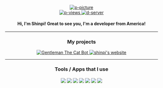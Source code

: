 <div align="center">
  <p>
    <a href="https://discord.com/users/893211748767768606">
      <img title="p-picture" src="https://shinpitekita.repl.co/api/circle?url=https://i.imgur.com/lGLKiVd.png">
    </a>
    <br>
    <a href="https://github.com/Shinpi-Tekita">
      <img title="p-views" src="https://komarev.com/ghpvc/?username=Shinpi&color=347deb&style=flat-square">
    </a>
    <a href="https://discord.gg/j3YamACwPu">
      <img title="d-server" src="https://img.shields.io/discord/760641617136320522?label=Discord+Community&logo=discord&logoColor=fafafa&color=347deb&style=flat-square">
    </a>
  </p>

  <h4>Hi, I'm Shinpi! Great to see you, I'm a developer from America!</h4>
  
  ----
  
  <h3>My projects</h4>
  <p>
    <a href="https://discord.com/oauth2/authorize?client_id=870413726711435297&permissions=1103203134710&scope=bot%20applications.commands">
      <img class="bot" title="Gentleman The Cat Bot" src="https://shinpitekita.repl.co/api/circle?url=https://cdn.discordapp.com/avatars/870413726711435297/9b87fb18882d84c79140be8bc15d3256.webp">
    </a>
    <a href="https://shinpitekita.repl.co/home">
      <img class="website" title="shinpi's website" src="https://shinpitekita.repl.co/api/circle?url=https://i.imgur.com/lGLKiVd.png">
    </a>
  </p>
  
  ----
  
  <h3>
    Tools / Apps that I use
    <br><br>
    <img src="https://img.shields.io/badge/node.js%20-%2343853D.svg?&style=for-the-badge&logo=node.js&logoColor=white">
    <img src="https://img.shields.io/badge/javascript%20-%23323330.svg?&style=for-the-badge&logo=javascript&logoColor=%23F7DF1E">
    <img src="https://img.shields.io/badge/Express.js-000000?style=for-the-badge&logo=express&logoColor=white">
    <img src="https://img.shields.io/badge/html5%20-%23E34F26.svg?&style=for-the-badge&logo=html5&logoColor=white">
    <img src="https://img.shields.io/badge/css3%20-%231572B6.svg?&style=for-the-badge&logo=css3&logoColor=white">
    <img src="https://img.shields.io/badge/github%20-%23121011.svg?&style=for-the-badge&logo=github&logoColor=white">
    <img src="https://img.shields.io/badge/MongoDB-%234ea94b.svg?&style=for-the-badge&logo=mongodb&logoColor=white">
  </h3>
